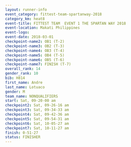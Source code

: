 ```yaml
---
layout: runner-info 
event_category: fittest-team-spartanway-2018 
category_km: heat8 
event-title: FITTEST TEAM  EVENT 1 THE SPARTAN WAY 2018 
event-location: Makati Philippines 
event-logo: 
event-date: 2018-03-01 
checkpoint-name2: OB1 (T-2) 
checkpoint-name3: OB2 (T-3) 
checkpoint-name4: OB3 (T-4) 
checkpoint-name5: OB4 (T-5) 
checkpoint-name6: OB5 (T-6) 
checkpoint-name7: FINISH (T-7) 
overall_rank: 14
gender_rank: 10
bib: H814
first_name: Andre
last_name: Lotuaco
gender: M
team_name: NONQUALIFIERS
start: Sat, 09-20-00 am
checkpoint2: Sat, 09-26-16 am
checkpoint3: Sat, 09-34-33 am
checkpoint4: Sat, 09-42-36 am
checkpoint5: Sat, 09-54-31 am
checkpoint6: Sat, 10-05-27 am
checkpoint7: Sat, 10-11-27 am
finish: 0-51-27
status: FINISHER
---
```

